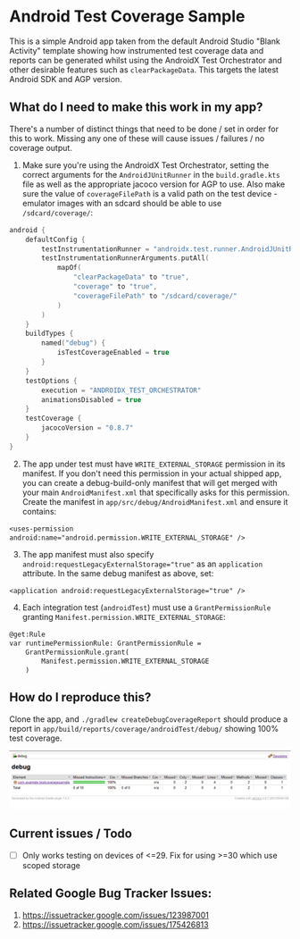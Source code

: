 # Android Test Coverage Sample

This is a simple Android app taken from the default Android Studio "Blank Activity" template showing how instrumented test coverage data and reports can be generated whilst using the AndroidX Test Orchestrator and other desirable features such as `clearPackageData`. This targets the latest Android SDK and AGP version.

## What do I need to make this work in my app?

There's a number of distinct things that need to be done / set in order for this to work. Missing any one of these will cause issues / failures / no coverage output.

1. Make sure you're using the AndroidX Test Orchestrator, setting the correct arguments for the `AndroidJUnitRunner` in the `build.gradle.kts` file as well as the appropriate jacoco version for AGP to use. Also make sure the value of `coverageFilePath` is a valid path on the test device - emulator images with an sdcard should be able to use `/sdcard/coverage/`:
```kotlin
android {
    defaultConfig {
        testInstrumentationRunner = "androidx.test.runner.AndroidJUnitRunner"
        testInstrumentationRunnerArguments.putAll(
            mapOf(
                "clearPackageData" to "true",
                "coverage" to "true",
                "coverageFilePath" to "/sdcard/coverage/"
            )
        )
    }
    buildTypes {
        named("debug") {
            isTestCoverageEnabled = true
        }
    }
    testOptions {
        execution = "ANDROIDX_TEST_ORCHESTRATOR"
        animationsDisabled = true
    }
    testCoverage {
        jacocoVersion = "0.8.7"
    }
}
```
2. The app under test must have `WRITE_EXTERNAL_STORAGE` permission in its manifest. If you don't need this permission in your actual shipped app, you can create a debug-build-only manifest that will get merged with your main `AndroidManifest.xml` that specifically asks for this permission. Create the manifest in `app/src/debug/AndroidManifest.xml` and ensure it contains:
```
<uses-permission android:name="android.permission.WRITE_EXTERNAL_STORAGE" />
```
3. The app manifest must also specify `android:requestLegacyExternalStorage="true"` as an `application` attribute. In the same debug manifest as above, set:
```
<application android:requestLegacyExternalStorage="true" />
```
4. Each integration test (`androidTest`) must use a `GrantPermissionRule` granting `Manifest.permission.WRITE_EXTERNAL_STORAGE`:
```
@get:Rule
var runtimePermissionRule: GrantPermissionRule =
    GrantPermissionRule.grant(
        Manifest.permission.WRITE_EXTERNAL_STORAGE
    )
```

## How do I reproduce this?

Clone the app, and `./gradlew createDebugCoverageReport` should produce a report in `app/build/reports/coverage/androidTest/debug/` showing 100% test coverage.

![Coverage report showing 100%](docs/coverage-results.png)

## Current issues / Todo

- [ ] Only works testing on devices of <=29. Fix for using >=30 which use scoped storage

## Related Google Bug Tracker Issues:

1. https://issuetracker.google.com/issues/123987001
1. https://issuetracker.google.com/issues/175426813
